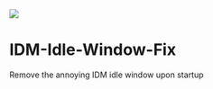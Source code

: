 <img src = "https://imgur.com/gallery/Rzt3xHf"/>

# IDM-Idle-Window-Fix
Remove the annoying IDM idle window upon startup


